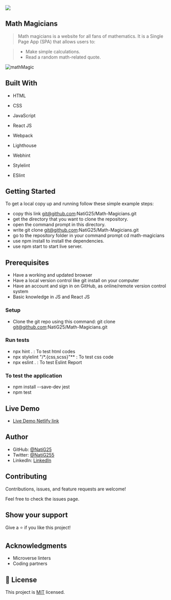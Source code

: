 ![](https://img.shields.io/badge/Microverse-blueviolet)

## Math Magicians

> Math magicians is a website for all fans of mathematics. It is a Single Page App (SPA) that allows users to:

 > - Make simple calculations.
 > - Read a random math-related quote.

![mathMagic](https://user-images.githubusercontent.com/86069740/206191093-0e4b1644-6cb7-4b45-87f4-f8462f6abe2c.png)

## Built With

- HTML

- CSS

- JavaScript

- React JS

- Webpack

- Lighthouse

- Webhint

- Stylelint

- ESlint

## Getting Started

To get a local copy up and running follow these simple example steps:

- copy this link git@github.com:NatiG25/Math-Magicians.git
- get the directory that you want to clone the repository.
- open the command prompt in this directory.
- write git clone git@github.com:NatiG25/Math-Magicians.git
- go to the repository folder in your command prompt cd math-magicians
- use npm install to install the dependencies.
- use npm start to start live server.

## Prerequisites

- Have a working and updated browser
- Have a local version control like git install on your computer
- Have an account and sign in on GitHub, as online/remote version control system
- Basic knowledge in JS and React JS
### Setup

- Clone the git repo using this command: git clone git@github.com:NatiG25/Math-Magicians.git

### Run tests

- npx hint . : To test html codes
- npx stylelint "/*.{css,scss}"** : To test css code
- npx eslint . : To test Eslint Report

### To test the application

- npm install --save-dev jest
- npm test

## Live Demo

- [Live Demo Netlify link](https://math-magicians25.netlify.app/)

## Author

- GitHub: [@NatiG25](https://github.com/NatiG25)
- Twitter: [@NatiG255](https://twitter.com/NatiG255)
- LinkedIn: [LinkedIn](https://www.linkedin.com/in/natigorgis/)

## Contributing

Contributions, issues, and feature requests are welcome!

Feel free to check the issues page.

## Show your support

Give a ⭐️ if you like this project!

## Acknowledgments

- Microverse linters
- Coding partners

## 📝 License

This project is [MIT](./LICENSE) licensed.
